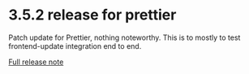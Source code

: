 # 3.5.2 release for prettier

Patch update for Prettier, nothing noteworthy. This is to mostly to test frontend-update integration end to end.

[Full release note](https://github.com/prettier/prettier/blob/main/CHANGELOG.md#352)
